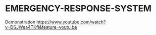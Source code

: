# EMERGENCY-RESPONSE-SYSTEM

Demonstration https://www.youtube.com/watch?v=DSJWea4TKfI&feature=youtu.be

